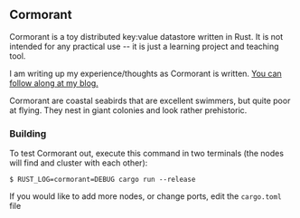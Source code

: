 ## Cormorant

Cormorant is a toy distributed key:value datastore written in Rust.  It is not
intended for any practical use -- it is just a learning project and teaching
tool.

I am writing up my experience/thoughts as Cormorant is written.  [You can follow
along at my blog.](https://polyfractal.com/categories/cormorant/)


Cormorant are coastal seabirds that are excellent swimmers, but quite poor
at flying.  They nest in giant colonies and look rather prehistoric.

### Building

To test Cormorant out, execute this command in two terminals (the nodes will
find and cluster with each other):  

```
$ RUST_LOG=cormorant=DEBUG cargo run --release
```

If you would like to add more nodes, or change ports, edit the `cargo.toml` file
